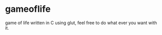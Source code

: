 gameoflife
==========

game of life written in C using glut, feel free to do what ever you want with it.
